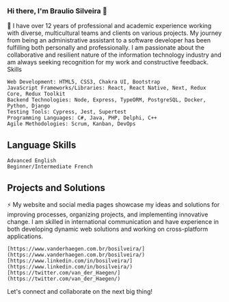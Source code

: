 ### Hi there, I'm Braulio Silveira 👋

🔭 I have over 12 years of professional and academic experience working with diverse, multicultural teams and clients on various projects. My journey from being an administrative assistant to a software developer has been fulfilling both personally and professionally. I am passionate about the collaborative and resilient nature of the information technology industry and am always seeking recognition for my work and constructive feedback.
Skills

    Web Development: HTML5, CSS3, Chakra UI, Bootstrap
    JavaScript Frameworks/Libraries: React, React Native, Next, Redux Core, Redux Toolkit
    Backend Technologies: Node, Express, TypeORM, PostgreSQL, Docker, Python, Django
    Testing Tools: Cypress, Jest, Supertest
    Programming Languages: C#, Java, PHP, Delphi, C++
    Agile Methodologies: Scrum, Kanban, DevOps

## Language Skills

    Advanced English
    Beginner/Intermediate French

## Projects and Solutions

⚡ My website and social media pages showcase my ideas and solutions for improving processes, organizing projects, and implementing innovative change. I am skilled in international communication and have experience in both developing dynamic web solutions and working on cross-platform applications.

`[https://www.vanderhaegen.com.br/bosilveira/](https://www.vanderhaegen.com.br/bosilveira/)`
`[https://www.linkedin.com/in/bosilveira/](https://www.linkedin.com/in/bosilveira/)`
`[https://twitter.com/van_der_Haegen/](https://twitter.com/van_der_Haegen/)`
    
Let's connect and collaborate on the next big thing!


<!--
**bosilveira/bosilveira** is a ✨ _special_ ✨ repository because its `README.md` (this file) appears on your GitHub profile.

Here are some ideas to get you started:

- 🔭 I’m currently working on ...
- 🌱 I’m currently learning ...
- 👯 I’m looking to collaborate on ...
- 🤔 I’m looking for help with ...
- 💬 Ask me about ...
- 📫 How to reach me: ...
- 😄 Pronouns: ...
- ⚡ Fun fact: ...
-->
